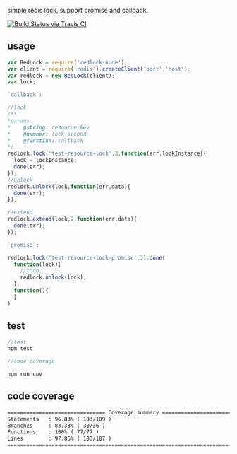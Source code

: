simple redis lock, support promise and callback.

[![Build Status via Travis CI](https://travis-ci.org/navyxie/redlock-node.svg?branch=master)](https://travis-ci.org/navyxie/redlock-node)

## usage

```js
var RedLock = require('redlock-node');
var client = require('redis').createClient('port','host');
var redlock = new RedLock(client);
var lock;

`callback`:

//lock
/**
*params:
*    @string: resource key
*    @number: lock second
*    @function: callback
*/
redlock.lock('test-resource-lock',3,function(err,lockInstance){
  lock = lockInstance;
  done(err);
});
//unlock
redlock.unlock(lock,function(err,data){
  done(err);
});

//extend 
redlock.extend(lock,2,function(err,data){
  done(err);
}); 

`promise`:

redlock.lock('test-resource-lock-promise',3).done(
  function(lock){
    //todo
    redlock.unlock(lock);
  },
  function(){
  }
) 
```

## test
```js
//test
npm test

//code coverage

npm run cov
```

## code coverage

```html
=============================== Coverage summary ===============================
Statements   : 96.83% ( 183/189 )
Branches     : 83.33% ( 30/36 )
Functions    : 100% ( 77/77 )
Lines        : 97.86% ( 183/187 )
================================================================================
```